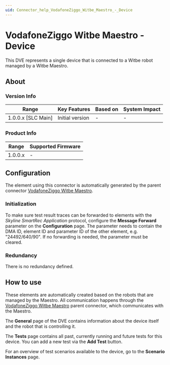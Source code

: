 ```yaml
---
uid: Connector_help_VodafoneZiggo_Witbe_Maestro_-_Device
---
```


# VodafoneZiggo Witbe Maestro - Device

This DVE represents a single device that is connected to a Witbe robot managed by a Witbe Maestro.

## About

### Version Info

| **Range**            | **Key Features** | **Based on** | **System Impact** |
|----------------------|------------------|--------------|-------------------|
| 1.0.0.x \[SLC Main\] | Initial version  | \-           | \-                |

### Product Info

| **Range** | **Supported Firmware** |
|-----------|------------------------|
| 1.0.0.x   | \-                     |

## Configuration

The element using this connector is automatically generated by the parent connector [VodafoneZiggo Witbe Maestro](xref:Connector_help_VodafoneZiggo_Witbe_Maestro).

### Initialization

To make sure test result traces can be forwarded to elements with the *Skyline SmartRec Application* protocol, configure the **Message Forward** parameter on the **Configuration** page. The parameter needs to contain the DMA ID, element ID and parameter ID of the other element, e.g. "24492/640/90". If no forwarding is needed, the parameter must be cleared.

### Redundancy

There is no redundancy defined.

## How to use

These elements are automatically created based on the robots that are managed by the Maestro. All communication happens through the [VodafoneZiggo Witbe Maestro](xref:Connector_help_VodafoneZiggo_Witbe_Maestro) parent connector, which communicates with the Maestro.

The **General** page of the DVE contains information about the device itself and the robot that is controlling it.

The **Tests** page contains all past, currently running and future tests for this device. You can add a new test via the **Add Test** button.

For an overview of test scenarios available to the device, go to the **Scenario** **Instances** page.
